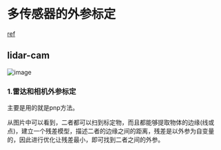 # 多传感器的外参标定

[ref](https://zhuanlan.zhihu.com/p/156176570)

## lidar-cam
![image](https://github.com/user-attachments/assets/19766080-5799-4ad5-9ca2-93d93ead84cb)


### 1.雷达和相机外参标定

主要是用的就是pnp方法。

从图片中可以看到，二者都可以扫到标定物，而且都能够提取物体的边缘(线或点)，建立一个残差模型，描述二者的边缘之间的距离，残差是以外参为自变量的，因此进行优化让残差最小，即可找到二者之间的外参。
